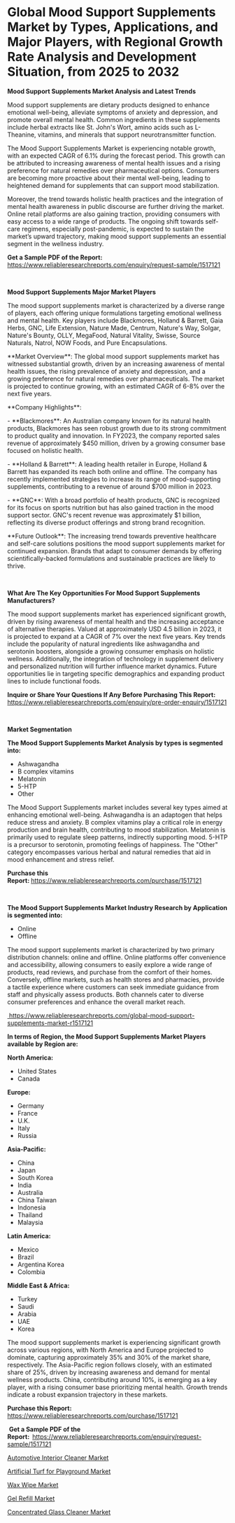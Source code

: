 <p><h1>Global Mood Support Supplements Market by Types, Applications, and Major Players, with Regional Growth Rate Analysis and Development Situation, from 2025 to 2032</h1></p><p><strong>Mood Support Supplements Market Analysis and Latest Trends</strong></p>
<p><p>Mood support supplements are dietary products designed to enhance emotional well-being, alleviate symptoms of anxiety and depression, and promote overall mental health. Common ingredients in these supplements include herbal extracts like St. John's Wort, amino acids such as L-Theanine, vitamins, and minerals that support neurotransmitter function. </p><p>The Mood Support Supplements Market is experiencing notable growth, with an expected CAGR of 6.1% during the forecast period. This growth can be attributed to increasing awareness of mental health issues and a rising preference for natural remedies over pharmaceutical options. Consumers are becoming more proactive about their mental well-being, leading to heightened demand for supplements that can support mood stabilization.</p><p>Moreover, the trend towards holistic health practices and the integration of mental health awareness in public discourse are further driving the market. Online retail platforms are also gaining traction, providing consumers with easy access to a wide range of products. The ongoing shift towards self-care regimens, especially post-pandemic, is expected to sustain the market’s upward trajectory, making mood support supplements an essential segment in the wellness industry.</p></p>
<p><strong>Get a Sample PDF of the Report:&nbsp;</strong> <a href="https://www.reliableresearchreports.com/enquiry/request-sample/1517121?utm_campaign=33&utm_medium=2&utm_source=Github&utm_content=ia&utm_term=08022025&utm_id=mood-support-supplements">https://www.reliableresearchreports.com/enquiry/request-sample/1517121</a></p>
<p>&nbsp;</p>
<p><strong>Mood Support Supplements Major Market Players</strong></p>
<p><p>The mood support supplements market is characterized by a diverse range of players, each offering unique formulations targeting emotional wellness and mental health. Key players include Blackmores, Holland & Barrett, Gaia Herbs, GNC, Life Extension, Nature Made, Centrum, Nature's Way, Solgar, Nature's Bounty, OLLY, MegaFood, Natural Vitality, Swisse, Source Naturals, Natrol, NOW Foods, and Pure Encapsulations.</p><p>**Market Overview**: The global mood support supplements market has witnessed substantial growth, driven by an increasing awareness of mental health issues, the rising prevalence of anxiety and depression, and a growing preference for natural remedies over pharmaceuticals. The market is projected to continue growing, with an estimated CAGR of 6-8% over the next five years.</p><p>**Company Highlights**: </p><p>- **Blackmores**: An Australian company known for its natural health products, Blackmores has seen robust growth due to its strong commitment to product quality and innovation. In FY2023, the company reported sales revenue of approximately $450 million, driven by a growing consumer base focused on holistic health.</p><p>- **Holland & Barrett**: A leading health retailer in Europe, Holland & Barrett has expanded its reach both online and offline. The company has recently implemented strategies to increase its range of mood-supporting supplements, contributing to a revenue of around $700 million in 2023.</p><p>- **GNC**: With a broad portfolio of health products, GNC is recognized for its focus on sports nutrition but has also gained traction in the mood support sector. GNC's recent revenue was approximately $1 billion, reflecting its diverse product offerings and strong brand recognition.</p><p>**Future Outlook**: The increasing trend towards preventive healthcare and self-care solutions positions the mood support supplements market for continued expansion. Brands that adapt to consumer demands by offering scientifically-backed formulations and sustainable practices are likely to thrive.</p></p>
<p>&nbsp;</p>
<p><strong>What Are The Key Opportunities For Mood Support Supplements Manufacturers?</strong></p>
<p><p>The mood support supplements market has experienced significant growth, driven by rising awareness of mental health and the increasing acceptance of alternative therapies. Valued at approximately USD 4.5 billion in 2023, it is projected to expand at a CAGR of 7% over the next five years. Key trends include the popularity of natural ingredients like ashwagandha and serotonin boosters, alongside a growing consumer emphasis on holistic wellness. Additionally, the integration of technology in supplement delivery and personalized nutrition will further influence market dynamics. Future opportunities lie in targeting specific demographics and expanding product lines to include functional foods.</p></p>
<p><strong>Inquire or Share Your Questions If Any Before Purchasing This Report:</strong> <a href="https://www.reliableresearchreports.com/enquiry/pre-order-enquiry/1517121?utm_campaign=33&utm_medium=2&utm_source=Github&utm_content=ia&utm_term=08022025&utm_id=mood-support-supplements">https://www.reliableresearchreports.com/enquiry/pre-order-enquiry/1517121</a></p>
<p>&nbsp;</p>
<p><strong>Market Segmentation</strong></p>
<p><strong>The Mood Support Supplements Market Analysis by types is segmented into:</strong></p>
<p><ul><li>Ashwagandha</li><li>B complex vitamins</li><li>Melatonin</li><li>5-HTP</li><li>Other</li></ul></p>
<p><p>The Mood Support Supplements market includes several key types aimed at enhancing emotional well-being. Ashwagandha is an adaptogen that helps reduce stress and anxiety. B complex vitamins play a critical role in energy production and brain health, contributing to mood stabilization. Melatonin is primarily used to regulate sleep patterns, indirectly supporting mood. 5-HTP is a precursor to serotonin, promoting feelings of happiness. The "Other" category encompasses various herbal and natural remedies that aid in mood enhancement and stress relief.</p></p>
<p><strong>Purchase this Report:&nbsp;</strong><a href="https://www.reliableresearchreports.com/purchase/1517121?utm_campaign=33&utm_medium=2&utm_source=Github&utm_content=ia&utm_term=08022025&utm_id=mood-support-supplements">https://www.reliableresearchreports.com/purchase/1517121</a></p>
<p>&nbsp;</p>
<p><strong>The Mood Support Supplements Market Industry Research by Application is segmented into:</strong></p>
<p><ul><li>Online</li><li>Offline</li></ul></p>
<p><p>The mood support supplements market is characterized by two primary distribution channels: online and offline. Online platforms offer convenience and accessibility, allowing consumers to easily explore a wide range of products, read reviews, and purchase from the comfort of their homes. Conversely, offline markets, such as health stores and pharmacies, provide a tactile experience where customers can seek immediate guidance from staff and physically assess products. Both channels cater to diverse consumer preferences and enhance the overall market reach.</p></p>
<p><a href="https://www.reliableresearchreports.com/global-mood-support-supplements-market-r1517121?utm_campaign=33&utm_medium=2&utm_source=Github&utm_content=ia&utm_term=08022025&utm_id=mood-support-supplements">&nbsp;https://www.reliableresearchreports.com/global-mood-support-supplements-market-r1517121</a></p>
<p><strong>In terms of Region, the Mood Support Supplements Market Players available by Region are:</strong></p>
<p>
    <p> <strong> North America: </strong>
        <ul>
            <li>United States</li>
            <li>Canada</li>
        </ul>
        </p> 
    <p> <strong> Europe: </strong>
        <ul>
            <li>Germany</li>
            <li>France</li>
            <li>U.K.</li>
            <li>Italy</li>
            <li>Russia</li>
        </ul>
        </p> 
    <p> <strong> Asia-Pacific: </strong>
        <ul>
            <li>China</li>
            <li>Japan</li>
            <li>South Korea</li>
            <li>India</li>
            <li>Australia</li>
            <li>China Taiwan</li>
            <li>Indonesia</li>
            <li>Thailand</li>
            <li>Malaysia</li>
        </ul>
        </p> 
    <p> <strong> Latin America: </strong>
        <ul>
            <li>Mexico</li>
            <li>Brazil</li>
            <li>Argentina Korea</li>
            <li>Colombia</li>
        </ul>
        </p> 
    <p> <strong> Middle East & Africa: </strong>
        <ul>
            <li>Turkey</li>
            <li>Saudi</li>
            <li>Arabia</li>
            <li>UAE</li>
            <li>Korea</li>
        </ul>
    </p>
    </p>
<p><p>The mood support supplements market is experiencing significant growth across various regions, with North America and Europe projected to dominate, capturing approximately 35% and 30% of the market share, respectively. The Asia-Pacific region follows closely, with an estimated share of 25%, driven by increasing awareness and demand for mental wellness products. China, contributing around 10%, is emerging as a key player, with a rising consumer base prioritizing mental health. Growth trends indicate a robust expansion trajectory in these markets.</p></p>
<p><strong>Purchase this Report: </strong><a href="https://www.reliableresearchreports.com/purchase/1517121?utm_campaign=33&utm_medium=2&utm_source=Github&utm_content=ia&utm_term=08022025&utm_id=mood-support-supplements">https://www.reliableresearchreports.com/purchase/1517121</a></p>
<p>&nbsp;<strong>Get a Sample PDF of the Report:&nbsp;&nbsp;</strong><a href="https://www.reliableresearchreports.com/enquiry/request-sample/1517121?utm_campaign=33&utm_medium=2&utm_source=Github&utm_content=ia&utm_term=08022025&utm_id=mood-support-supplements">https://www.reliableresearchreports.com/enquiry/request-sample/1517121</a></p>
<p><strong></strong></p>
<p><p><a href="https://github.com/kimberjam0i/Market-Research-Report-List-1/blob/main/automotive-interior-cleaner-market.md?utm_campaign=33&utm_medium=2&utm_source=Github&utm_content=ia&utm_term=08022025&utm_id=mood-support-supplements">Automotive Interior Cleaner Market</a></p><p><a href="https://github.com/nathaliehurles7142/Market-Research-Report-List-1/blob/main/artificial-turf-for-playground-market.md?utm_campaign=33&utm_medium=2&utm_source=Github&utm_content=ia&utm_term=08022025&utm_id=mood-support-supplements">Artificial Turf for Playground Market</a></p><p><a href="https://github.com/darenph8er/Market-Research-Report-List-1/blob/main/wax-wipe-market.md?utm_campaign=33&utm_medium=2&utm_source=Github&utm_content=ia&utm_term=08022025&utm_id=mood-support-supplements">Wax Wipe Market</a></p><p><a href="https://github.com/rosalinebhakta48/Market-Research-Report-List-1/blob/main/gel-refill-market.md?utm_campaign=33&utm_medium=2&utm_source=Github&utm_content=ia&utm_term=08022025&utm_id=mood-support-supplements">Gel Refill Market</a></p><p><a href="https://github.com/ElviraLeka1962/Market-Research-Report-List-1/blob/main/concentrated-glass-cleaner-market.md?utm_campaign=33&utm_medium=2&utm_source=Github&utm_content=ia&utm_term=08022025&utm_id=mood-support-supplements">Concentrated Glass Cleaner Market</a></p></p>